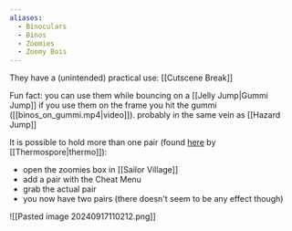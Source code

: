 ```yaml
---
aliases:
  - Binoculars
  - Binos
  - Zoomies
  - Zoomy Bois
---
```

They have a (unintended) practical use: [[Cutscene Break]]

Fun fact: you can use them while bouncing on a [[Jelly Jump|Gummi Jump]] if you use them on the frame you hit the gummi ([[binos_on_gummi.mp4|video]]). probably in the same vein as [[Hazard Jump]]

It is possible to hold more than one pair (found [here](https://discord.com/channels/313375426112389123/408694062862958592/675795608048762890) by [[Thermospore|thermo]]):
- open the zoomies box in [[Sailor Village]]
- add a pair with the Cheat Menu
- grab the actual pair
- you now have two pairs (there doesn't seem to be any effect though)

![[Pasted image 20240917110212.png]]